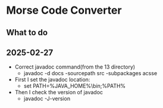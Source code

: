 # Morse Code Converter

## What to do

## 2025-02-27
- Correct javadoc command(from the 13 directory)
    - javadoc -d docs -sourcepath src -subpackages acsse
- First I set the javadoc location:
    - set PATH=%JAVA_HOME%\bin;%PATH%
- Then I check the version of javadoc
    - javadoc -J-version

